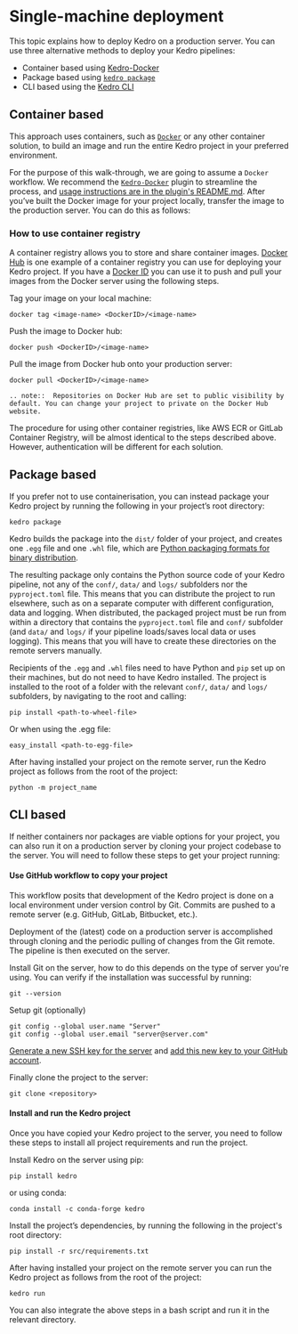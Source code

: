 # Single-machine deployment
This topic explains how to deploy Kedro on a production server. You can use three alternative methods to deploy your Kedro pipelines:

- Container based using [Kedro-Docker](https://github.com/quantumblacklabs/kedro-docker)
- Package based using [`kedro package`](../development/commands_reference.md#deploy-the-project)
- CLI based using the [Kedro CLI](../development/commands_reference.md)


## Container based
This approach uses containers, such as [`Docker`](https://www.docker.com/) or any other container solution, to build an image and run the entire Kedro project in your preferred environment.

For the purpose of this walk-through, we are going to assume a `Docker` workflow. We recommend the [`Kedro-Docker`](https://github.com/quantumblacklabs/kedro-docker) plugin to streamline the process, and [usage instructions are in the plugin's README.md](https://github.com/quantumblacklabs/kedro-docker/blob/main/README.md). After you’ve built the Docker image for your project locally, transfer the image to the production server. You can do this as follows:

### How to use container registry
A container registry allows you to store and share container images. [Docker Hub](https://www.docker.com/products/docker-hub) is one example of a container registry you can use for deploying your Kedro project. If you have a [Docker ID](https://docs.docker.com/docker-id) you can use it to push and pull your images from the Docker server using the following steps.

Tag your image on your local machine:

```console
docker tag <image-name> <DockerID>/<image-name>
```

Push the image to Docker hub:

```console
docker push <DockerID>/<image-name>
```

Pull the image from Docker hub onto your production server:

```console
docker pull <DockerID>/<image-name>
```

```eval_rst
.. note::  Repositories on Docker Hub are set to public visibility by default. You can change your project to private on the Docker Hub website.
```

The procedure for using other container registries, like AWS ECR or GitLab Container Registry, will be almost identical to the steps described above. However, authentication will be different for each solution.

## Package based
If you prefer not to use containerisation, you can instead package your Kedro project by running the following in your project’s root directory:

```console
kedro package
```

Kedro builds the package into the `dist/` folder of your project, and creates one `.egg` file and one `.whl` file, which are [Python packaging formats for binary distribution](https://packaging.python.org/overview/).

The resulting package only contains the Python source code of your Kedro pipeline, not any of the `conf/`, `data/` and `logs/` subfolders nor the `pyproject.toml` file. This means that you can distribute the project to run elsewhere, such as on a separate computer with different configuration, data and logging. When distributed, the packaged project must be run from within a directory that contains the `pyproject.toml` file and `conf/` subfolder (and `data/` and `logs/` if your pipeline loads/saves local data or uses logging). This means that you will have to create these directories on the remote servers manually.

Recipients of the `.egg` and `.whl` files need to have Python and `pip` set up on their machines, but do not need to have Kedro installed. The project is installed to the root of a folder with the relevant `conf/`, `data/` and `logs/` subfolders, by navigating to the root and calling:

```console
pip install <path-to-wheel-file>
```

Or when using the .egg file:

```console
easy_install <path-to-egg-file>
```

After having installed your project on the remote server, run the Kedro project as follows from the root of the project:

```console
python -m project_name
```

## CLI based
If neither containers nor packages are viable options for your project, you can also run it on a production server by cloning your project codebase to the server. You will need to follow these steps to get your project running:

#### Use GitHub workflow to copy your project
This workflow posits that development of the Kedro project is done on a local environment under version control by Git. Commits are pushed to a remote server (e.g. GitHub, GitLab, Bitbucket, etc.).

Deployment of the (latest) code on a production server is accomplished through cloning and the periodic pulling of changes from the Git remote. The pipeline is then executed on the server.

Install Git on the server, how to do this depends on the type of server you're using. You can verify if the installation was successful by running:

```console
git --version
```

Setup git (optionally)

```console
git config --global user.name "Server"
git config --global user.email "server@server.com"
```

[Generate a new SSH key for the server](https://docs.github.com/en/github/authenticating-to-github/generating-a-new-ssh-key-and-adding-it-to-the-ssh-agent) and [add this new key to your GitHub account](https://docs.github.com/en/github/authenticating-to-github/adding-a-new-ssh-key-to-your-github-account).

Finally clone the project to the server:

```console
git clone <repository>
```

#### Install and run the Kedro project
Once you have copied your Kedro project to the server, you need to follow these steps to install all project requirements and run the project.

Install Kedro on the server using pip:

```console
pip install kedro
```

or using conda:

```console
conda install -c conda-forge kedro
```

Install the project’s dependencies, by running the following in the project's root directory:

```console
pip install -r src/requirements.txt
```

After having installed your project on the remote server you can run the Kedro project as follows from the root of the project:

```console
kedro run
```

You can also integrate the above steps in a bash script and run it in the relevant directory.
